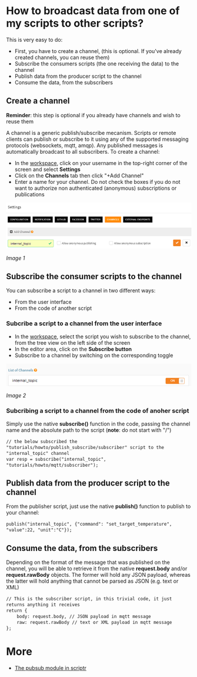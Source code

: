 # How to broadcast data from one of my scripts to other scripts?

This is very easy to do:
- First, you have to create a channel, (this is optional. If you've already created channels, you can reuse them)
- Subscribe the consumers scripts (the one receiving the data) to the channel
- Publish data from the producer script to the channel
- Consume the data, from the subscribers

## Create a channel

**Reminder**: this step is optional if you already have channels and wish to reuse them

A channel is a generic publish/subscribe mecanism. Scripts or remote clients can publish or subscribe to it using any of the supported messaging protocols (websockets, mqtt, amqp). Any published messages is automatically broadcast to all subscribers.
To create a channel:

- In the [workspace](https://www.scriptr.io/workspace), click on your username in the top-right corner of the screen and select **Settings**
- Click on the **Channels** tab then click "+Add Channel"
- Enter a name for your channel. Do not check the boxes if you do not want to authorize non authenticated (anonymous) subscriptions or publications

![A Channel](./images/create_secure_channel_2.png)

*Image 1*

## Subscribe the consumer scripts to the channel

You can subscribe a script to a channel in two different ways:

- From the user interface
- From the code of another script

### Subcribe a script to a channel from the user interface

- In the [workspace](https://www.scriptr.io/workspace), select the script you wish to subscribe to the channel, from the tree view on the left side of the screen
- In the editor area, click on the **Subscribe button**
- Subscribe to a channel by switching on the corresponding toggle

![Subscribe to Channel](./images/subscribe_to_channel.png)

*Image 2*

### Subcribing a script to a channel from the code of anoher script

Simply use the native **subscribe()** function in the code, passing the channel name and the absolute path to the script (**note**: do not start with "/")

```
// the below subscribed the "tutorials/howto/publish_subscribe/subscriber" script to the "internal_topic" channel
var resp = subscribe("internal_topic", "tutorials/howto/mqtt/subscriber");
```

## Publish data from the producer script to the channel

From the publisher script, just use the native **publish()** function to publish to your channel:
```
publish("internal_topic", {"command": "set_target_temperature", "value":22, "unit":"C"});
```

## Consume the data, from the subscribers

Depending on the format of the message that was published on the channel, you will be able to retrieve it from the native **request.body** and/or **request.rawBody** objects. The former will hold any JSON payload, whereas the latter will hold anything that cannot be parsed as JSON (e.g. text or XML)

```
// This is the subscriber script, in this trivial code, it just returns anything it receives
return {
    body: request.body, // JSON payload in mqtt message
    raw: request.rawBody // text or XML payload in mqtt message
};
```
# More

- [The pubsub module in scriptr](https://www.scriptr.io/documentation#documentation-publishsubscribemodulepubsubModule)
